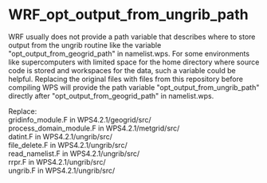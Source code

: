 # WRF_opt_output_from_ungrib_path
WRF usually does not provide a path variable that describes where to store output from the ungrib routine
like the variable "opt_output_from_geogrid_path" in namelist.wps. For some environments like supercomputers with limited space
for the home directory where source code is stored and workspaces for the data, such a variable could be helpful.
Replacing the original files with files from this repository before compiling WPS will provide the path variable "opt_output_from_ungrib_path" directly after "opt_output_from_geogrid_path" in namelist.wps.

Replace:  
gridinfo_module.F in WPS4.2.1/geogrid/src/  
process_domain_module.F in WPS4.2.1/metgrid/src/  
datint.F in WPS4.2.1/ungrib/src/  
file_delete.F in WPS4.2.1/ungrib/src/  
read_namelist.F in WPS4.2.1/ungrib/src/  
rrpr.F in WPS4.2.1/ungrib/src/  
ungrib.F in WPS4.2.1/ungrib/src/  



